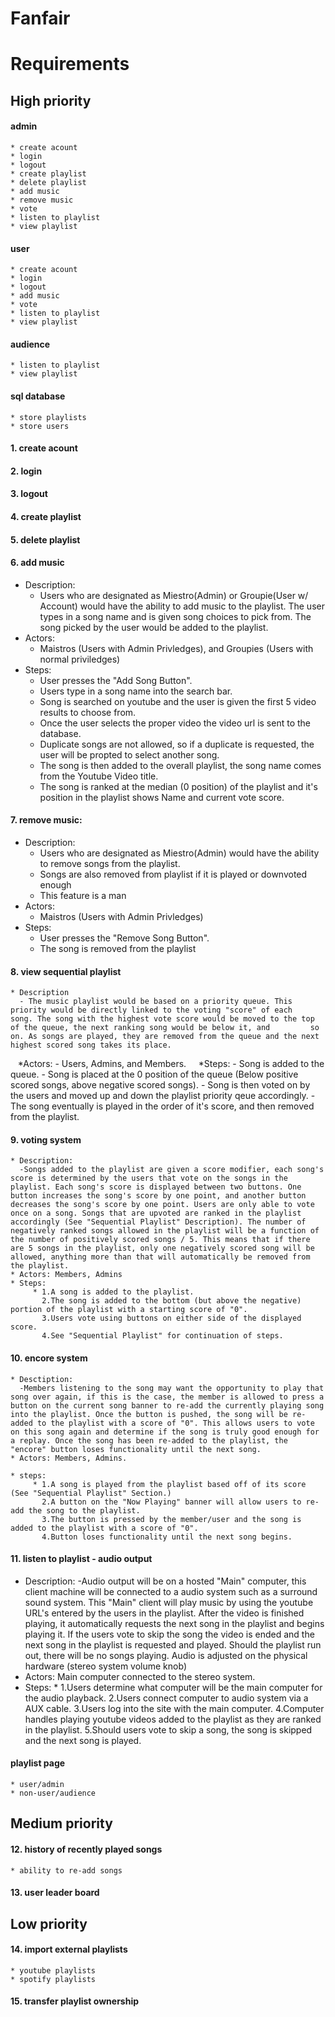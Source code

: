# Fanfair

# Requirements
## High priority
#### admin
    * create acount
    * login
    * logout
    * create playlist
    * delete playlist
    * add music
    * remove music
    * vote
    * listen to playlist
    * view playlist

#### user
    * create acount
    * login
    * logout
    * add music
    * vote
    * listen to playlist
    * view playlist

#### audience
    * listen to playlist
    * view playlist

#### sql database
    * store playlists
    * store users

#### 1. create acount

#### 2. login

#### 3. logout

#### 4. create playlist

#### 5. delete playlist

#### 6. add music
   * Description:
      - Users who are designated as Miestro(Admin) or Groupie(User w/ Account) would have the ability to add music to the playlist.
        The user types in a song name and is given song choices to pick from. 
        The song picked by the user would be added to the playlist.
   * Actors:
      - Maistros (Users with Admin Privledges), and Groupies (Users with normal priviledges)
   * Steps:
      - User presses the "Add Song Button".
      - Users type in a song name into the search bar.
      - Song is searched on youtube and the user is given the first 5 video results to choose from.
      - Once the user selects the proper video the video url is sent to the database. 
      - Duplicate songs are not allowed, so if a duplicate is requested, the user will be propted to select another song.
      - The song is then added to the overall playlist, the song name comes from the Youtube Video title.
      - The song is ranked at the median (0 position) of the playlist and it's position in the playlist shows Name and current vote             score.
      
#### 7. remove music:
   * Description:
      - Users who are designated as Miestro(Admin) would have the ability to remove songs from the playlist.
      - Songs are also removed from playlist if it is played or downvoted enough
      - This feature is a man
   * Actors:
      - Maistros (Users with Admin Privledges)
   * Steps:
      - User presses the "Remove Song Button".
      - The song is removed from the playlist

#### 8. view sequential playlist
    * Description
      - The music playlist would be based on a priority queue. This priority would be directly linked to the voting "score" of each             song. The song with the highest vote score would be moved to the top of the queue, the next ranking song would be below it, and         so on. As songs are played, they are removed from the queue and the next highest scored song takes its place.
    
    *Actors:
        - Users, Admins, and Members.
    
    *Steps:
        - Song is added to the queue. 
        - Song is placed at the 0 position of the queue (Below positive scored songs, above negative scored songs). 
        - Song is then voted on by the users and moved up and down the playlist priority qeue accordingly. 
        - The song eventually is played in the order of it's score, and then removed from the playlist.
    
#### 9. voting system
    * Description:
      -Songs added to the playlist are given a score modifier, each song's score is determined by the users that vote on the songs in the playlist. Each song's score is displayed between two buttons. One button increases the song's score by one point, and another button decreases the song's score by one point. Users are only able to vote once on a song. Songs that are upvoted are ranked in the playlist accordingly (See "Sequential Playlist" Description). The number of negatively ranked songs allowed in the playlist will be a function of the number of positively scored songs / 5. This means that if there are 5 songs in the playlist, only one negatively scored song will be allowed, anything more than that will automatically be removed from the playlist.
    * Actors: Members, Admins
    * Steps:
         * 1.A song is added to the playlist.
           2.The song is added to the bottom (but above the negative) portion of the playlist with a starting score of "0".
           3.Users vote using buttons on either side of the displayed score.
           4.See "Sequential Playlist" for continuation of steps.
           
#### 10. encore system
    * Desctiption:
      -Members listening to the song may want the opportunity to play that song over again, if this is the case, the member is allowed to press a button on the current song banner to re-add the currently playing song into the playlist. Once the button is pushed, the song will be re-added to the playlist with a score of "0". This allows users to vote on this song again and determine if the song is truly good enough for a replay. Once the song has been re-added to the playlist, the "encore" button loses functionality until the next song.
    * Actors: Members, Admins.
    
    * steps: 
         * 1.A song is played from the playlist based off of its score (See "Sequential Playlist" Section.)
           2.A button on the "Now Playing" banner will allow users to re-add the song to the playlist.
           3.The button is pressed by the member/user and the song is added to the playlist with a score of "0".
           4.Button loses functionality until the next song begins.

#### 11. listen to playlist - audio output
   * Description:
      -Audio output will be on a hosted "Main" computer, this client machine will be connected to a audio system such as a surround sound system. This "Main" client will play music by using the youtube URL's entered by the users in the playlist. After the video is finished playing, it automatically requests the next song in the playlist and begins playing it. If the users vote to skip the song the video is ended and the next song in the playlist is requested and played. Should the playlist run out, there will be no songs playing. Audio is adjusted on the physical hardware (stereo system volume knob)
   * Actors: Main computer connected to the stereo system.
   * Steps: 
         * 1.Users determine what computer will be the main computer for the audio playback.
           2.Users connect computer to audio system via a AUX cable.
           3.Users log into the site with the main computer.
           4.Computer handles playing youtube videos added to the playlist as they are ranked in the playlist.
           5.Should users vote to skip a song, the song is skipped and the next song is played.

#### playlist page
    * user/admin
    * non-user/audience

## Medium priority
#### 12. history of recently played songs
    * ability to re-add songs
#### 13. user leader board

## Low priority
#### 14. import external playlists
    * youtube playlists
    * spotify playlists
#### 15. transfer playlist ownership
